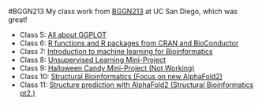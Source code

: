 #BGGN213
My class work from [BGGN213](https://bioboot.github.io/bggn213_F24/) at UC San Diego, which was great!


- Class 5: [All about GGPLOT](https://github.com/muditg19/bggn213_github/blob/main/class05/class05.qmd)
- Class 6: [R functions and R packages from CRAN and BioConductor](https://github.com/muditg19/bggn213_github/blob/main/class_6/class6/class6.md)
- Class 7: [Introduction to machine learning for Bioinformatics](https://github.com/muditg19/bggn213_github/blob/main/Class7/Class07/Class7.md)
- Class 8: [Unsupervised Learning Mini-Project](https://github.com/muditg19/bggn213_github/blob/main/Class8/class8.md)
- Class 9: [Halloween Candy Mini-Project (Not Working)]() 
- Class 10: [Structural Bioinformatics (Focus on new AlphaFold2)](https://github.com/muditg19/bggn213_github/blob/main/Class_10/class%2010.md)
- Class 11: [Structure prediction with AlphaFold2 (Structural Bioinformatics pt2.)](https://github.com/muditg19/bggn213_github/blob/main/Class_10/class%2010.md)
